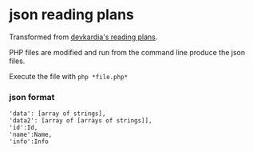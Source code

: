 json reading plans
======

Transformed from [devkardia's reading plans](https://github.com/devkardia/bibleplan).

PHP files are modified and run from the command line produce the json files.

Execute the file with `php *file.php*`

### json format

```
'data': [array of strings],
'data2': [array of [arrays of strings]],
'id':Id,
'name':Name,
'info':Info
```